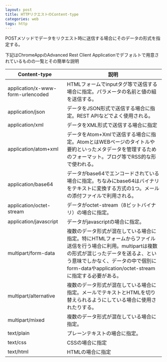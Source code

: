 ```yaml
---
layout: post
title: HTTPリクエストのContent-type
categories: web
tags: http
---
```


POSTメソッドでデータをリクエスト時に送信する場合にそのデータの形式を指定する。

下記はChromeAppのAdvanced Rest Client Applicationでデフォルトで用意されているものの一覧とその簡単な説明

|Content-type|説明|
|-|-|
|application/x-www-form-urlencoded|HTMLフォームでinputタグ等で送信する場合に指定。パラメータの名前と値の組を送信する。|
|application/json|データをJSON形式で送信する場合に指定。REST APIなどでよく使用される。|
|application/xml|データをXML形式で送信する場合に指定|
|application/atom+xml|データをAtom+Xmlで送信する場合に指定。AtomとはWEBページのタイトルや要約といったメタデータを管理するためのフォーマット。ブログ等でRSS的な形で使われる。|
|application/base64|データがbase64でエンコードされている場合に指定。ちなみにbase64はバイナリをテキストに変換する方式の1つ。メールの添付ファイルで利用される。|
|application/octet-stream|データがoctet-stream（8ビットバイナリ）の場合に指定。|
|application/javascript|データがjavascriptの場合に指定。|
|multipart/form-data|複数のデータ形式が混在している場合に指定。特にHTMLフォームからファイル送信を行う場合に利用。multipartは複数の形式が混じったデータを送るよ、という意味でしかなく、データの中で個別にform-dataやapplication/octet-streamに指定する必要がある。|
|multipart/alternative|複数のデータ形式が混在している場合に指定。メールでテキストとHTMLを切り替えられるようにしている場合に使用されたりする。|
|multipart/mixed|複数のデータ形式が混在している場合に指定。|
|text/plain|プレーンテキストの場合に指定。|
|text/css|CSSの場合に指定|
|text/html|HTMLの場合に指定|























